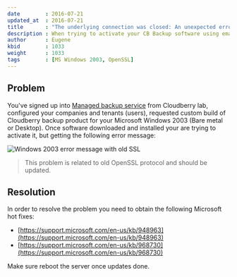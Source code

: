```yaml
---
date        : 2016-07-21
updated_at  : 2016-07-21
title       : "The underlying connection was closed: An unexpected error occurred on a send"
description : When trying to activate your CB Backup software using email and password from MBS you are getting this error message after submit
author      : Eugene
kbid        : 1033
weight      : 1033
tags        : [MS Windows 2003, OpenSSL]
---
```

## Problem

You've signed up into [Managed backup service](https://www.cloudberrylab.com/managed-backup.aspx) from Cloudberry lab, configured your companies and tenants (users), requested custom build of Cloudberry backup product for your Microsoft Windows 2003 (Bare metal or Desktop). Once software downloaded and installed your are trying to activate it, but getting the following error message:

![Windows 2003 error message with old SSL](/images/windows_2003_error_with_old_ssl.png)

> This problem is related to old OpenSSL protocol and should be updated.

## Resolution

In order to resolve the problem you need to obtain the following Microsoft hot fixes:

* [https://support.microsoft.com/en-us/kb/948963](https://support.microsoft.com/en-us/kb/948963)
* [https://support.microsoft.com/en-us/kb/968730](https://support.microsoft.com/en-us/kb/968730)

Make sure reboot the server once updates done.
